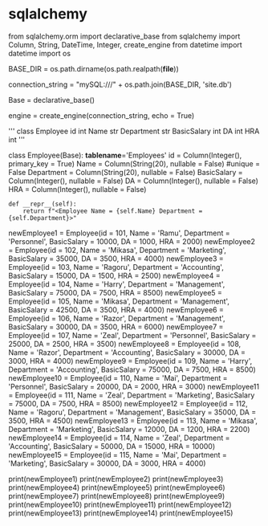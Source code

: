 # sqlalchemy
from sqlalchemy.orm import declarative_base
from sqlalchemy import Column, String, DateTime, Integer, create_engine
from datetime import datetime
import os

BASE_DIR = os.path.dirname(os.path.realpath(__file__))

connection_string = "mySQL:///" + os.path.join(BASE_DIR, 'site.db')

Base = declarative_base()

engine = create_engine(connection_string, echo = True)

'''
class Employee
    id int
    Name str
    Department str
    BasicSalary int
    DA int
    HRA int
'''

class Employee(Base):
    __tablename__='Employees'
    id = Column(Integer(), primary_key = True)
    Name = Column(String(20), nullable = False) #unique = False
    Department = Column(String(20), nullable = False)
    BasicSalary = Column(Integer(), nullable = False)
    DA = Column(Integer(), nullable = False)
    HRA = Column(Integer(), nullable = False)

    def __repr__(self):
        return f"<Employee Name = {self.Name} Department = {self.Department}>"

newEmployee1 = Employee(id = 101, Name = 'Ramu', Department = 'Personnel', BasicSalary = 10000, DA = 1000, HRA = 2000)
newEmployee2 = Employee(id = 102, Name = 'Mikasa', Department = 'Marketing', BasicSalary = 35000, DA = 3500, HRA = 4000)
newEmployee3 = Employee(id = 103, Name = 'Ragoru', Department = 'Accounting', BasicSalary = 15000, DA = 1500, HRA = 2500)
newEmployee4 = Employee(id = 104, Name = 'Harry', Department = 'Management', BasicSalary = 75000, DA = 7500, HRA = 8500)
newEmployee5 = Employee(id = 105, Name = 'Mikasa', Department = 'Management', BasicSalary = 42500, DA = 3500, HRA = 4000)
newEmployee6 = Employee(id = 106, Name = 'Razor', Department = 'Management', BasicSalary = 30000, DA = 3500, HRA = 6000)
newEmployee7 = Employee(id = 107, Name = 'Zeal', Department = 'Personnel', BasicSalary = 25000, DA = 2500, HRA = 3500)
newEmployee8 = Employee(id = 108, Name = 'Razor', Department = 'Accounting', BasicSalary = 30000, DA = 3000, HRA = 4000)
newEmployee9 = Employee(id = 109, Name = 'Harry', Department = 'Accounting', BasicSalary = 75000, DA = 7500, HRA = 8500)
newEmployee10 = Employee(id = 110, Name = 'Mai', Department = 'Personnel', BasicSalary = 20000, DA = 2000, HRA = 3000)
newEmployee11 = Employee(id = 111, Name = 'Zeal', Department = 'Marketing', BasicSalary = 75000, DA = 7500, HRA = 8500)
newEmployee12 = Employee(id = 112, Name = 'Ragoru', Department = 'Management', BasicSalary = 35000, DA = 3500, HRA = 4500)
newEmployee13 = Employee(id = 113, Name = 'Mikasa', Department = 'Marketing', BasicSalary = 12000, DA = 1200, HRA = 2200)
newEmployee14 = Employee(id = 114, Name = 'Zeal', Department = 'Accounting', BasicSalary = 50000, DA = 15000, HRA = 10000)
newEmployee15 = Employee(id = 115, Name = 'Mai', Department = 'Marketing', BasicSalary = 30000, DA = 3000, HRA = 4000)

print(newEmployee1)
print(newEmployee2)
print(newEmployee3)
print(newEmployee4)
print(newEmployee5)
print(newEmployee6)
print(newEmployee7)
print(newEmployee8)
print(newEmployee9)
print(newEmployee10)
print(newEmployee11)
print(newEmployee12)
print(newEmployee13)
print(newEmployee14)
print(newEmployee15)
